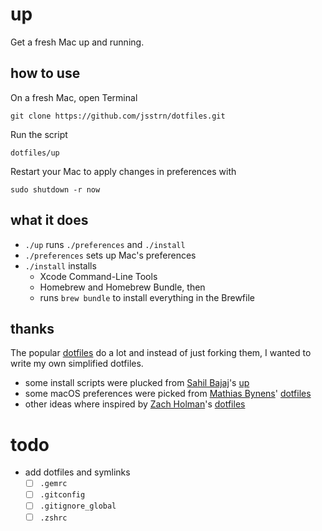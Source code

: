 # up

Get a fresh Mac up and running.

## how to use

On a fresh Mac, open Terminal

```
git clone https://github.com/jsstrn/dotfiles.git
```


Run the script

```
dotfiles/up
```

Restart your Mac to apply changes in preferences with 

```
sudo shutdown -r now
```

## what it does

- `./up` runs `./preferences` and `./install`
- `./preferences` sets up Mac's preferences
- `./install` installs
	- Xcode Command-Line Tools
	- Homebrew and Homebrew Bundle, then
	- runs `brew bundle` to install everything in the Brewfile

## thanks

The popular [dotfiles](https://dotfiles.github.io) do a lot and instead of just forking them, I wanted to write my own simplified dotfiles. 

- some install scripts were plucked from [Sahil Bajaj](https://github.com/spinningarrow/)'s [up](https://github.com/spinningarrow/up)
- some macOS preferences were picked from [Mathias Bynens](https://github.com/mathiasbynens/)' [dotfiles](https://github.com/mathiasbynens/dotfiles/blob/master/.macos)
- other ideas where inspired by [Zach Holman](https://github.com/holman)'s [dotfiles](https://github.com/holman/dotfiles)

# todo

- add dotfiles and symlinks
	- [ ] `.gemrc`
	- [ ] `.gitconfig`
	- [ ] `.gitignore_global`
	- [ ] `.zshrc`